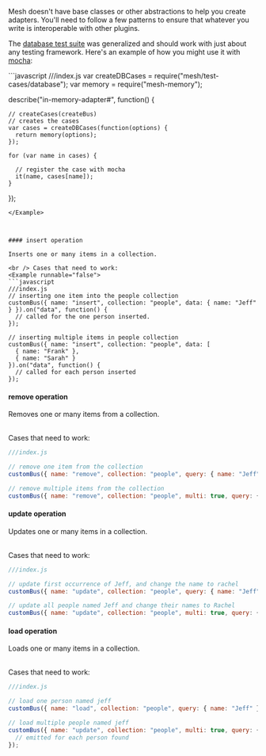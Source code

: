 Mesh doesn't have base classes or other abstractions to help you create adapters. You'll need to follow a few patterns to ensure that whatever you write is interoperable with other plugins. <br />

The [database test suite](https://github.com/mojo-js/mesh.js/tree/master/test-cases) was generalized and should work with just about any testing framework. Here's an example of how you might use it with [mocha](http://mochajs.org/):

<Example runnable="false">
  ```javascript
  ///index.js
  var createDBCases = require("mesh/test-cases/database");
  var memory        = require("mesh-memory");

  describe("in-memory-adapter#", function() {

    // createCases(createBus)
    // creates the cases
    var cases = createDBCases(function(options) {
      return memory(options);
    });

    for (var name in cases) {

      // register the case with mocha
      it(name, cases[name]);
    }
  });
  ```
</Example>



#### insert operation

Inserts one or many items in a collection.

<br /> Cases that need to work:
<Example runnable="false">
  ```javascript
  ///index.js
  // inserting one item into the people collection
  customBus({ name: "insert", collection: "people", data: { name: "Jeff" } }).on("data", function() {
    // called for the one person inserted.
  });

  // inserting multiple items in people collection
  customBus({ name: "insert", collection: "people", data: [
    { name: "Frank" },
    { name: "Sarah" }
  }).on("data", function() {
    // called for each person inserted
  });
  ```
</Example>

#### remove operation

Removes one or many items from a collection.

<br /> Cases that need to work:
<Example runnable="false">
  ```javascript
  ///index.js

  // remove one item from the collection
  customBus({ name: "remove", collection: "people", query: { name: "Jeff" } });

  // remove multiple items from the collection
  customBus({ name: "remove", collection: "people", multi: true, query: { name: "Jeff" } });
  ```
</Example>

#### update operation

Updates one or many items in a collection.

<br /> Cases that need to work:
<Example runnable="false">
  ```javascript
  ///index.js

  // update first occurrence of Jeff, and change the name to rachel
  customBus({ name: "update", collection: "people", query: { name: "Jeff" }, data: { name: "Rachel" } });

  // update all people named Jeff and change their names to Rachel
  customBus({ name: "update", collection: "people", multi: true, query: { name: "Jeff" }, data: { name: "Sarah" } });
  ```
</Example>

#### load operation

Loads one or many items in a collection.

<br /> Cases that need to work:
<Example runnable="false">
  ```javascript
  ///index.js

  // load one person named jeff
  customBus({ name: "load", collection: "people", query: { name: "Jeff" } });

  // load multiple people named jeff
  customBus({ name: "update", collection: "people", multi: true, query: { name: "Jeff" } }).on("data", function(data) {
    // emitted for each person found
  });
  ```
</Example>
